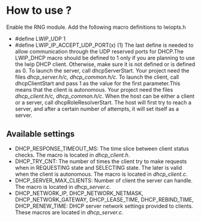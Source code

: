 # How to use ?

Enable the RNG module.
Add the following macro definitions to lwiopts.h
- #define LWIP_UDP  1
- #define LWIP_IP_ACCEPT_UDP_PORT(x)  (1)
The last define is needed to allow communication through the UDP reserved ports for DHCP.The LWIP_DHCP macro should be defined to 1 only if you are planning to use the lwip DHCP client. Otherwise, make sure it is not defined or is defined as 0.
To launch the server, call dhcpServerStart. Your project need the files *dhcp_server.h/c, dhcp_common.h/c*.
To launch the client, call dhcpClientStart and pass 1 as the value for the first parameter.This means that the client is autonomous. Your project need the files *dhcp_client.h/c, dhcp_common.h/c*.
When the host can be either a client or a server, call dhcpRoleResolverStart. The host will first try to reach a server, and after a certain number of attempts, it will set itself as a server.

## Available settings 
- DHCP_RESPONSE_TIMEOUT_MS: The time slice between client status checks. The macro is located in *dhcp_client.h*.
- DHCP_TRY_CNT: The number of times the client try to make requests when in REQUESTING state and SELECTING state. The later is valid when the client is autonomous. The macro is located in *dhcp_client.c*.
- DHCP_SERVER_MAX_CLIENTS: Number of client the server can handle. The macro is located in *dhcp_server.c*.
- DHCP_NETWORK_IP, DHCP_NETWORK_NETMASK, DHCP_NETWORK_GATEWAY, DHCP_LEASE_TIME, DHCP_REBIND_TIME, DHCP_RENEW_TIME: DHCP server network settings provided to clients. These macros are located in *dhcp_server.c*.